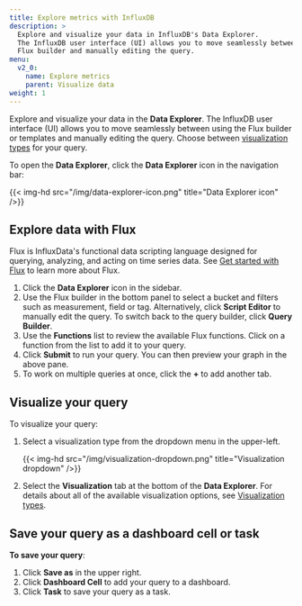 ```yaml
---
title: Explore metrics with InfluxDB
description: >
  Explore and visualize your data in InfluxDB's Data Explorer.
  The InfluxDB user interface (UI) allows you to move seamlessly between using the
  Flux builder and manually editing the query.
menu:
  v2_0:
    name: Explore metrics
    parent: Visualize data
weight: 1
---
```


Explore and visualize your data in the **Data Explorer**.
The InfluxDB user interface (UI) allows you to move seamlessly between using the
Flux builder or templates and manually editing the query.
Choose between [visualization types](/v2.0/visualize-data/visualization-types/) for your query.

To open the **Data Explorer**, click the **Data Explorer** icon in the navigation bar:

{{< img-hd src="/img/data-explorer-icon.png" title="Data Explorer icon" />}}

## Explore data with Flux

Flux is InfluxData's functional data scripting language designed for querying,
analyzing, and acting on time series data.
See [Get started with Flux](/v2.0/query-data/get-started) to learn more about Flux.

1. Click the **Data Explorer** icon in the sidebar.
2. Use the Flux builder in the bottom panel to select a bucket and filters such as measurement, field or tag.
   Alternatively, click **Script Editor** to manually edit the query.
   To switch back to the query builder, click **Query Builder**.
3. Use the **Functions** list to review the available Flux functions.
   Click on a function from the list to add it to your query.
4. Click **Submit** to run your query. You can then preview your graph in the above pane.
5. To work on multiple queries at once, click the **+** to add another tab.

## Visualize your query
To visualize your query:

1. Select a visualization type from the dropdown menu in the upper-left.

    {{< img-hd src="/img/visualization-dropdown.png" title="Visualization dropdown" />}}

2. Select the **Visualization** tab at the bottom of the **Data Explorer**.
   For details about all of the available visualization options, see
   [Visualization types](/v2.0/visualize-data/visualization-types/).

## Save your query as a dashboard cell or task

**To save your query**:

1. Click **Save as** in the upper right.
2. Click **Dashboard Cell** to add your query to a dashboard.
3. Click **Task** to save your query as a task.
